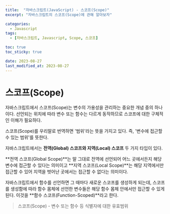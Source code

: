 ```yaml
---
title:  "자바스크립트(JavaScript) - 스코프(Scope)"
excerpt: "자바스크립트의 스코프(Scope)에 관해 알아보자"

categories:
  - Javascript
tags:
  - [자바스크립트, Javascript, Scope, 스코프]

toc: true
toc_sticky: true

date: 2023-08-27
last_modified_at: 2023-08-27
---
```


# 스코프(Scope)
자바스크립트에서 스코프(Scope)는 변수의 가용성을 관리하는 중요한 개념 중의 하나이다.
선언되는 위치에 따라 변수 또는 함수는 다르게 동작하므로 스코프에 대한 구체적인 이해가 필요하다.

스코프(Scope)를 우리말로 번역하면 '범위'라는 뜻을 가지고 있다. 즉, '변수에 접근할 수 있는 범위'를 뜻한다.

자바스크립트에서는 **전역(Global) 스코프와 지역(Local) 스코프** 두 가지 타입이 있다.

**전역 스코프(Global Scope)**는 말 그대로 전역에 선언되어 어느 곳에서든지 해당 변수에 접근할 수 있다는 의미이고 **지역 스코프(Local Scope)**는 해당 지역에서만 접근할 수 있어 지역을 벗어난 곳에서는 접근할 수 없다는 의미이다.

자바스크립트에서 함수를 선언하면 그 때마다 새로운 스코프를 생성하게 되는데, 스코프를 생성함에 따라 함수 몸체에 선언한 변수들은 해당 함수 몸체 안에서만 접근할 수 있게 된다. 이것을 **함수 스코프(Function-Scoped)**라고 한다.

> 스코프(Scope) - 변수 또는 함수 등 식별자에 대한 유효범위

